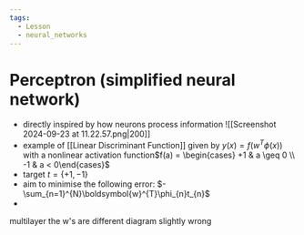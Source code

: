 ```yaml
---
tags:
  - Lesson
  - neural_networks
---
```

# Perceptron (simplified neural network)
- directly inspired by how neurons process information
![[Screenshot 2024-09-23 at 11.22.57.png|200]]
- example of [[Linear Discriminant Function]] given by $y(x) = f(w^{T}\phi(x))$ with a nonlinear activation function$f(a) = \begin{cases} +1 & a \geq 0 \\ -1 & a < 0\end{cases}$
- target $t=\{+1, -1\}$
- aim to minimise the following error: $-\sum_{n=1}^{N}\boldsymbol{w}^{T}\phi_{n}t_{n}$
- 



multilayer the w's are different diagram slightly wrong
